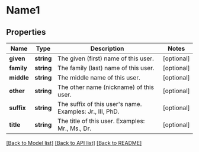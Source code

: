 # Name1

## Properties
Name | Type | Description | Notes
------------ | ------------- | ------------- | -------------
**given** | **string** | The given (first) name of this user. | [optional] 
**family** | **string** | The family (last) name of this user. | [optional] 
**middle** | **string** | The middle name of this user. | [optional] 
**other** | **string** | The other name (nickname) of this user. | [optional] 
**suffix** | **string** | The suffix of this user&#39;s name.  Examples: Jr., III, PhD. | [optional] 
**title** | **string** | The title of this user.  Examples: Mr., Ms., Dr. | [optional] 

[[Back to Model list]](../README.md#documentation-for-models) [[Back to API list]](../README.md#documentation-for-api-endpoints) [[Back to README]](../README.md)


